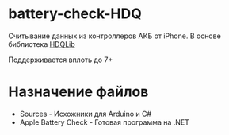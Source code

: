 # battery-check-HDQ
Считывание данных из контроллеров АКБ от iPhone. В основе библиотека [HDQLib](https://github.com/mozzwald/HDQLib)

Поддерживается вплоть до 7+

# Назначение файлов
* Sources - Исхожники для Arduino и C#
* Apple Battery Check - Готовая программа на .NET
